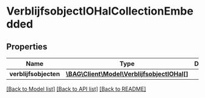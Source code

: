# VerblijfsobjectIOHalCollectionEmbedded

## Properties
Name | Type | Description | Notes
------------ | ------------- | ------------- | -------------
**verblijfsobjecten** | [**\BAG\Client\Model\VerblijfsobjectIOHal[]**](VerblijfsobjectIOHal.md) |  | [optional] 

[[Back to Model list]](../../README.md#documentation-for-models) [[Back to API list]](../../README.md#documentation-for-api-endpoints) [[Back to README]](../../README.md)

